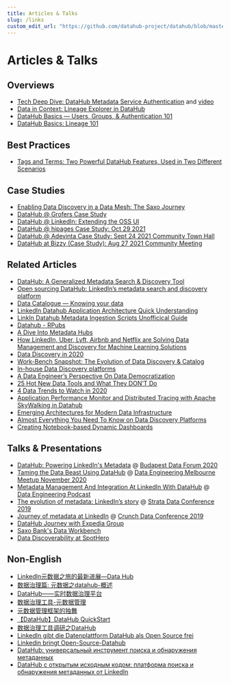 ```yaml
---
title: Articles & Talks
slug: /links
custom_edit_url: "https://github.com/datahub-project/datahub/blob/master/docs/links.md"
---
```


# Articles & Talks

## Overviews

- [Tech Deep Dive: DataHub Metadata Service Authentication](https://blog.datahubproject.io/tech-deep-dive-introducing-datahub-metadata-service-authentication-661e3aabbad0) and [video](https://www.youtube.com/watch?v=DPY0G3Ix7Y8)
- [Data in Context: Lineage Explorer in DataHub](https://blog.datahubproject.io/data-in-context-lineage-explorer-in-datahub-a53a9a476dc4)
- [DataHub Basics — Users, Groups, & Authentication 101](https://www.youtube.com/watch?v=8Osw6p9vDYY)
- [DataHub Basics: Lineage 101](https://www.youtube.com/watch?v=rONGpsndzRw)

## Best Practices

- [Tags and Terms: Two Powerful DataHub Features, Used in Two Different Scenarios](https://blog.datahubproject.io/tags-and-terms-two-powerful-datahub-features-used-in-two-different-scenarios-b5b4791e892e)

## Case Studies

- [Enabling Data Discovery in a Data Mesh: The Saxo Journey](https://blog.datahubproject.io/enabling-data-discovery-in-a-data-mesh-the-saxo-journey-451b06969c8f)
- [DataHub @ Grofers Case Study](https://www.youtube.com/watch?v=m9kUYAuezFI)
- [DataHub @ LinkedIn: Extending the OSS UI](https://www.youtube.com/watch?v=Rdt4kJqDoww)
- [DataHub @ hipages Case Study: Oct 29 2021](https://www.youtube.com/watch?v=OFNzjUdMcJQ)
- [DataHub @ Adevinta Case Study: Sept 24 2021 Community Town Hall](https://www.youtube.com/watch?v=u9DRa_5uPIM)
- [DataHub at Bizzy (Case Study): Aug 27 2021 Community Meeting](https://www.youtube.com/watch?v=SuhLRr3QKt8)

## Related Articles

- [DataHub: A Generalized Metadata Search & Discovery Tool](https://engineering.linkedin.com/blog/2019/data-hub)
- [Open sourcing DataHub: LinkedIn’s metadata search and discovery platform](https://engineering.linkedin.com/blog/2020/open-sourcing-datahub--linkedins-metadata-search-and-discovery-p)
- [Data Catalogue — Knowing your data](https://medium.com/albert-franzi/data-catalogue-knowing-your-data-15f7d0724900)
- [LinkedIn Datahub Application Architecture Quick Understanding](https://medium.com/@liangjunjiang/linkedin-datahub-application-architecture-quick-understanding-a5b7868ee205)
- [LinkIn Datahub Metadata Ingestion Scripts Unofficical Guide](https://medium.com/@liangjunjiang/linkin-datahub-etl-unofficical-guide-7c3949483f8b)
- [Datahub - RPubs](https://rpubs.com/Priya_Shaji/dataHub)
- [A Dive Into Metadata Hubs](https://www.holistics.io/blog/a-dive-into-metadata-hubs/)
- [How LinkedIn, Uber, Lyft, Airbnb and Netflix are Solving Data Management and Discovery for Machine Learning Solutions](https://www.kdnuggets.com/2019/08/linkedin-uber-lyft-airbnb-netflix-solving-data-management-discovery-machine-learning-solutions.html)
- [Data Discovery in 2020](https://medium.com/@torokyle/data-discovery-in-2020-3c907383caa0)
- [Work-Bench Snapshot: The Evolution of Data Discovery & Catalog](https://medium.com/work-bench/work-bench-snapshot-the-evolution-of-data-discovery-catalog-2f6c0425616b)
- [In-house Data Discovery platforms](https://datastrategy.substack.com/p/in-house-data-discovery-platforms)
- [A Data Engineer’s Perspective On Data Democratization](https://towardsdatascience.com/a-data-engineers-perspective-on-data-democratization-a8aed10f4253)
- [25 Hot New Data Tools and What They DON’T Do](https://blog.amplifypartners.com/25-hot-new-data-tools-and-what-they-dont-do/)
- [4 Data Trends to Watch in 2020](https://medium.com/memory-leak/4-data-trends-to-watch-in-2020-491707902c09)
- [Application Performance Monitor and Distributed Tracing with Apache SkyWalking in Datahub](https://medium.com/@liangjunjiang/application-performance-monitor-and-distributed-tracing-with-apache-skywalking-in-datahub-16bc65e6c670)
- [Emerging Architectures for Modern Data Infrastructure](https://a16z.com/2020/10/15/the-emerging-architectures-for-modern-data-infrastructure/)
- [Almost Everything You Need To Know on Data Discovery Platforms](https://eugeneyan.com/writing/data-discovery-platforms/)
- [Creating Notebook-based Dynamic Dashboards](https://towardsdatascience.com/creating-notebook-based-dynamic-dashboards-91f936adc6f3)

## Talks & Presentations

- [DataHub: Powering LinkedIn's Metadata](../../../docs/demo/DataHub_-_Powering_LinkedIn_Metadata.pdf) @ [Budapest Data Forum 2020](https://budapestdata.hu/2020/en/)
- [Taming the Data Beast Using DataHub](https://www.youtube.com/watch?v=bo4OhiPro7Y) @ [Data Engineering Melbourne Meetup November 2020](https://www.meetup.com/Data-Engineering-Melbourne/events/kgnvlrybcpbjc/)
- [Metadata Management And Integration At LinkedIn With DataHub](https://www.dataengineeringpodcast.com/datahub-metadata-management-episode-147/) @ [Data Engineering Podcast](https://www.dataengineeringpodcast.com)
- [The evolution of metadata: LinkedIn’s story](https://speakerdeck.com/shirshanka/the-evolution-of-metadata-linkedins-journey-strata-nyc-2019) @ [Strata Data Conference 2019](https://conferences.oreilly.com/strata/strata-ny-2019.html)
- [Journey of metadata at LinkedIn](https://www.youtube.com/watch?v=OB-O0Y6OYDE) @ [Crunch Data Conference 2019](https://crunchconf.com/2019)
- [DataHub Journey with Expedia Group](https://www.youtube.com/watch?v=ajcRdB22s5o)
- [Saxo Bank's Data Workbench](https://www.slideshare.net/SheetalPratik/linkedinsaxobankdataworkbench)
- [Data Discoverability at SpotHero](https://www.slideshare.net/MaggieHays/data-discoverability-at-spothero)

## Non-English

- [LinkedIn元数据之旅的最新进展—Data Hub](https://blog.csdn.net/DataPipeline/article/details/100155781)
- [数据治理篇: 元数据之datahub-概述](https://www.jianshu.com/p/04630b0c63f7)
- [DataHub——实时数据治理平台](https://segmentfault.com/a/1190000022563622)
- [数据治理工具-元数据管理](https://blog.csdn.net/weixin_42526352/article/details/105371012)
- [元数据管理框架的独舞](https://mp.weixin.qq.com/s/J6xtX3js70brdN3c_7ZkNg)
- [【DataHub】DataHub QuickStart](https://www.jianshu.com/p/eb34e7088c77)
- [数据治理工具调研之DataHub](https://www.cnblogs.com/CodingJacob/p/di2jiang-gong-ju-diao-yan-zhidatahub.html)
- [LinkedIn gibt die Datenplattform DataHub als Open Source frei](https://www.heise.de/developer/meldung/LinkedIn-gibt-die-Datenplattform-DataHub-als-Open-Source-frei-4663773.html)
- [Linkedin bringt Open-Source-Datahub](https://www.itmagazine.ch/artikel/71532/Linkedin_bringt_Open-Source-Datahub.html)
- [DataHub: универсальный инструмент поиска и обнаружения метаданных](https://habr.com/ru/post/520930/)
- [DataHub с открытым исходным кодом: платформа поиска и обнаружения метаданных от LinkedIn](https://habr.com/ru/post/521536/)
